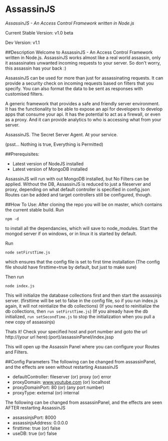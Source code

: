 AssassinJS
==========

*AssassinJS - An Access Control Framework written in Node.js*

Current Stable Version: v1.0 beta

Dev Version: v1.1

##Description
Welcome to AssassinJS - An Access Control Framework written in Node.js. AssassinJS works almost like a real world assassin, only it assassinates unwanted incoming requests to your server. So don't worry, this assassin has your back :)

AssassinJS can be used for more than just for assassinating requests. It can provide a security check on incoming requests based on filters that you specify. You can also format the data to be sent as responses with customised filters.

A generic framework that provides a safe and friendly server environment. It has the functionality to be able to expose an api for developers to develop apps that consume your api. It has the potential to act as a firewall, or even as a proxy. And it can provide analytics to who is accessing what from your server.

AssassinJS. The Secret Server Agent. At your service.

(psst... Nothing is true, Everything is Permitted)


##Prerequisites:
* Latest version of NodeJS installed
* Latest version of MongoDB installed

AssassinJS will run with out MongoDB installed, but No Filters can be applied. Without the DB, AssassinJS is reduced to just a fileserver and proxy, depending on what default controller is specified in config.json
Routes can be added and target controllers still be configured, though.

##How To Use:
After cloning the repo you will be on master, which contains the current stable build.
Run

	npm -d
	
to install all the dependancies, which will save to node_modules.
Start the mongod server if on windows, or in linux it is started by default.

Run 

	node setFirstTime.js

which ensures that the config file is set to first time installation
(The config file should have firsttime=true by default, but just to make sure)

Then run 

	node index.js

This will initialize the database collections first and then start the assassinjs server.
(firsttime will be set to false in the config file, so if you run index.js again, it will not reintialize the db collections)
(If you need to reinitialize the db collections, then ```run setFirstTime.js```)
(If you already have the db initialized, ```run setSecondTime.js``` to stop the initialization when you pull a new copy of assassinjs)

Thats it! Check your specified host and port number and goto the url
http://(your url here):(port)/assassinPanel/index.jssp

This will open up the Assassin Panel where you can configure your Routes and Filters.

##Config Parameters
The following can be changed from assassinPanel, and the effects are seen without restarting AssassinJS

* defaultController: fileserver (or) proxy (or) error
* proxyDomain: www.youtube.com (or) localhost
* proxyDomainPort: 80 (or) (any port number)
* proxyType: external (or) internal

The following can be changed from assassinPanel, and the effects are seen AFTER restarting AssassinJS

* assassinjsPort:	8000
* assassinjsAddress:	0.0.0.0
* firsttime:	true (or) false
* useDB:	true (or) false
